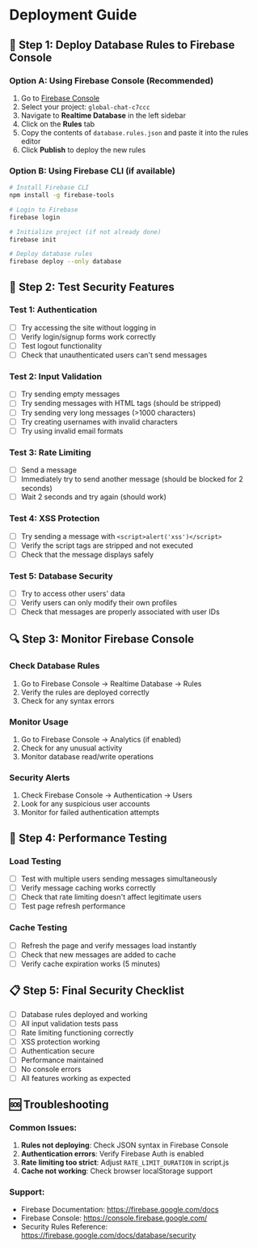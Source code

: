 # Deployment Guide

## 🔧 Step 1: Deploy Database Rules to Firebase Console

### Option A: Using Firebase Console (Recommended)
1. Go to [Firebase Console](https://console.firebase.google.com/)
2. Select your project: `global-chat-c7ccc`
3. Navigate to **Realtime Database** in the left sidebar
4. Click on the **Rules** tab
5. Copy the contents of `database.rules.json` and paste it into the rules editor
6. Click **Publish** to deploy the new rules

### Option B: Using Firebase CLI (if available)
```bash
# Install Firebase CLI
npm install -g firebase-tools

# Login to Firebase
firebase login

# Initialize project (if not already done)
firebase init

# Deploy database rules
firebase deploy --only database
```

## 🧪 Step 2: Test Security Features

### Test 1: Authentication
- [ ] Try accessing the site without logging in
- [ ] Verify login/signup forms work correctly
- [ ] Test logout functionality
- [ ] Check that unauthenticated users can't send messages

### Test 2: Input Validation
- [ ] Try sending empty messages
- [ ] Try sending messages with HTML tags (should be stripped)
- [ ] Try sending very long messages (>1000 characters)
- [ ] Try creating usernames with invalid characters
- [ ] Try using invalid email formats

### Test 3: Rate Limiting
- [ ] Send a message
- [ ] Immediately try to send another message (should be blocked for 2 seconds)
- [ ] Wait 2 seconds and try again (should work)

### Test 4: XSS Protection
- [ ] Try sending a message with `<script>alert('xss')</script>`
- [ ] Verify the script tags are stripped and not executed
- [ ] Check that the message displays safely

### Test 5: Database Security
- [ ] Try to access other users' data
- [ ] Verify users can only modify their own profiles
- [ ] Check that messages are properly associated with user IDs

## 🔍 Step 3: Monitor Firebase Console

### Check Database Rules
1. Go to Firebase Console → Realtime Database → Rules
2. Verify the rules are deployed correctly
3. Check for any syntax errors

### Monitor Usage
1. Go to Firebase Console → Analytics (if enabled)
2. Check for any unusual activity
3. Monitor database read/write operations

### Security Alerts
1. Check Firebase Console → Authentication → Users
2. Look for any suspicious user accounts
3. Monitor for failed authentication attempts

## 🚀 Step 4: Performance Testing

### Load Testing
- [ ] Test with multiple users sending messages simultaneously
- [ ] Verify message caching works correctly
- [ ] Check that rate limiting doesn't affect legitimate users
- [ ] Test page refresh performance

### Cache Testing
- [ ] Refresh the page and verify messages load instantly
- [ ] Check that new messages are added to cache
- [ ] Verify cache expiration works (5 minutes)

## 📋 Step 5: Final Security Checklist

- [ ] Database rules deployed and working
- [ ] All input validation tests pass
- [ ] Rate limiting functioning correctly
- [ ] XSS protection working
- [ ] Authentication secure
- [ ] Performance maintained
- [ ] No console errors
- [ ] All features working as expected

## 🆘 Troubleshooting

### Common Issues:
1. **Rules not deploying**: Check JSON syntax in Firebase Console
2. **Authentication errors**: Verify Firebase Auth is enabled
3. **Rate limiting too strict**: Adjust `RATE_LIMIT_DURATION` in script.js
4. **Cache not working**: Check browser localStorage support

### Support:
- Firebase Documentation: https://firebase.google.com/docs
- Firebase Console: https://console.firebase.google.com/
- Security Rules Reference: https://firebase.google.com/docs/database/security 
